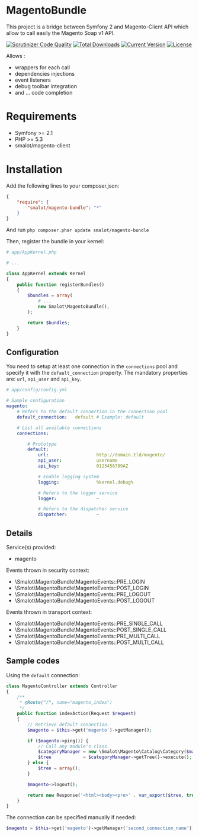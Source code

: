 MagentoBundle
=============

This project is a bridge between Symfony 2 and Magento-Client API which allow to call easily the Magento Soap v1 API.

[![Scrutinizer Code Quality](https://scrutinizer-ci.com/g/smalot/magento-bundle/badges/quality-score.png?s=87b024c3507f568829ec4f29fc48df3e831e411b)](https://scrutinizer-ci.com/g/smalot/magento-bundle/)
[![Total Downloads](https://poser.pugx.org/smalot/magento-bundle/downloads.png)](https://packagist.org/packages/smalot/magento-bundle)
[![Current Version](https://poser.pugx.org/smalot/magento-bundle/v/stable.png)](https://packagist.org/packages/smalot/magento-bundle)
[![License](https://poser.pugx.org/smalot/magento-bundle/license.png)](https://packagist.org/packages/smalot/magento-bundle)

Allows :
- wrappers for each call
- dependencies injections
- event listeners
- debug toolbar integration
- and ... code completion

Requirements
============

* Symfony >= 2.1
* PHP >= 5.3
* smalot/magento-client

Installation
============

Add the following lines to your composer.json:

```json
{
    "require": {
        "smalot/magento-bundle": "*"
    }
}
```

And run `php composer.phar update smalot/magento-bundle`

Then, register the bundle in your kernel:

```php
# app/AppKernel.php

# ...

class AppKernel extends Kernel
{
    public function registerBundles()
    {
        $bundles = array(
            # ...
            new Smalot\MagentoBundle(),
        );

        return $bundles;
    }
}
```

Configuration
-------------

You need to setup at least one connection in the `connections` pool and specify it with the `default_connection` property.
The mandatory properties are: `url`, `api_user` and `api_key`.

```yaml
# app/config/config.yml

# Sample configuration
magento:
    # Refers to the default connection in the connection pool
    default_connection:   default # Example: default

    # List all available connections
    connections:

        # Prototype
        default:
            url:                  http://domain.tld/magento/
            api_user:             username
            api_key:              0123456789AZ

            # Enable logging system
            logging:              %kernel.debug%

            # Refers to the logger service
            logger:               ~

            # Refers to the dispatcher service
            dispatcher:           ~
```


Details
-------

Service(s) provided:
- magento

Events thrown in security context:
- \Smalot\MagentoBundle\MagentoEvents::PRE_LOGIN
- \Smalot\MagentoBundle\MagentoEvents::POST_LOGIN
- \Smalot\MagentoBundle\MagentoEvents::PRE_LOGOUT
- \Smalot\MagentoBundle\MagentoEvents::POST_LOGOUT

Events thrown in transport context:
- \Smalot\MagentoBundle\MagentoEvents::PRE_SINGLE_CALL
- \Smalot\MagentoBundle\MagentoEvents::POST_SINGLE_CALL
- \Smalot\MagentoBundle\MagentoEvents::PRE_MULTI_CALL
- \Smalot\MagentoBundle\MagentoEvents::POST_MULTI_CALL

Sample codes
------------

Using the `default` connection:
```php
class MagentoController extends Controller
{
    /**
     * @Route("/", name="magento_index")
     */
    public function indexAction(Request $request)
    {
        // Retrieve default connection.
        $magento = $this->get('magento')->getManager();

        if ($magento->ping()) {
            // Call any module's class.
            $categoryManager = new \Smalot\Magento\Catalog\Category($magento);
            $tree            = $categoryManager->getTree()->execute();
        } else {
            $tree = array();
        }

        $magento->logout();

        return new Response('<html><body><pre>' . var_export($tree, true) . '</pre></body></html>');
    }
}
```

The connection can be specified manually if needed:

```php
$magento = $this->get('magento')->getManager('second_connection_name');
```
